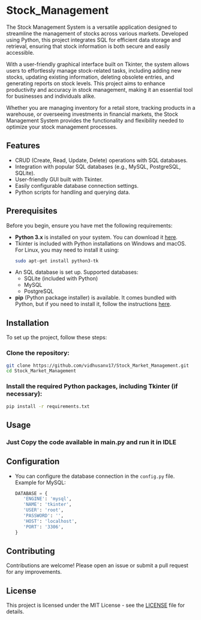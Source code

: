 # Stock_Management

The Stock Management System is a versatile application designed to streamline the management of stocks across various markets. Developed using Python, this project integrates SQL for efficient data storage and retrieval, ensuring that stock information is both secure and easily accessible.

With a user-friendly graphical interface built on Tkinter, the system allows users to effortlessly manage stock-related tasks, including adding new stocks, updating existing information, deleting obsolete entries, and generating reports on stock levels. This project aims to enhance productivity and accuracy in stock management, making it an essential tool for businesses and individuals alike.

Whether you are managing inventory for a retail store, tracking products in a warehouse, or overseeing investments in financial markets, the Stock Management System provides the functionality and flexibility needed to optimize your stock management processes.

## Features
- CRUD (Create, Read, Update, Delete) operations with SQL databases.
- Integration with popular SQL databases (e.g., MySQL, PostgreSQL, SQLite).
- User-friendly GUI built with Tkinter.
- Easily configurable database connection settings.
- Python scripts for handling and querying data.

## Prerequisites

Before you begin, ensure you have met the following requirements:

- **Python 3.x** is installed on your system. You can download it [here](https://www.python.org/downloads/).
- Tkinter is included with Python installations on Windows and macOS. For Linux, you may need to install it using:
   ```bash
   sudo apt-get install python3-tk
   ```
- An SQL database is set up. Supported databases:
  - SQLite (included with Python)
  - MySQL
  - PostgreSQL
- **pip** (Python package installer) is available. It comes bundled with Python, but if you need to install it, follow the instructions [here](https://pip.pypa.io/en/stable/installation/).

## Installation

To set up the project, follow these steps:

### Clone the repository:
```bash
git clone https://github.com/vidhusanv17/Stock_Market_Management.git
cd Stock_Market_Management
```

### Install the required Python packages, including Tkinter (if necessary):
```bash
pip install -r requirements.txt
```

## Usage

### Just Copy the code available in main.py and run it in IDLE
  

## Configuration

- You can configure the database connection in the `config.py` file. Example for MySQL:
   ```python
   DATABASE = {
      'ENGINE': 'mysql',
      'NAME': 'tkinter',
      'USER': 'root',
      'PASSWORD': '',
      'HOST': 'localhost',
      'PORT': '3306',
   }
   ```

## Contributing

Contributions are welcome! Please open an issue or submit a pull request for any improvements.

## License

This project is licensed under the MIT License - see the [LICENSE](LICENSE) file for details.
